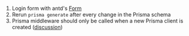 #

1. Login form with antd's [Form](https://ant.design/components/form/)
2. Rerun `prisma generate` after every change in the Prisma schema
3. Prisma middleware should only be called when a new Prisma client is created ([discussion](https://github.com/prisma/prisma/discussions/15848))
